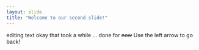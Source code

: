 ```yaml
---
layout: slide
title: "Welcome to our second slide!"
---
```

editing text okay that took a while ... done for ~~now~~
Use the left arrow to go back!
